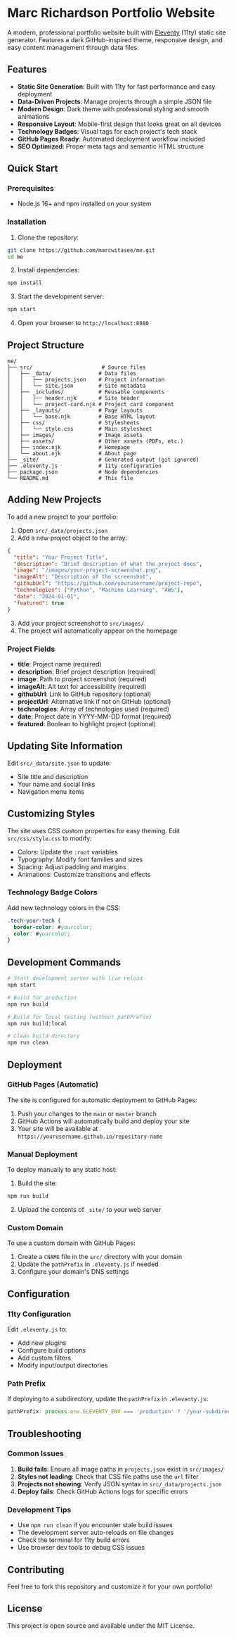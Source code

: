 # Marc Richardson Portfolio Website

A modern, professional portfolio website built with [Eleventy](https://www.11ty.dev/) (11ty) static site generator. Features a dark GitHub-inspired theme, responsive design, and easy content management through data files.

## Features

- **Static Site Generation**: Built with 11ty for fast performance and easy deployment
- **Data-Driven Projects**: Manage projects through a simple JSON file
- **Modern Design**: Dark theme with professional styling and smooth animations
- **Responsive Layout**: Mobile-first design that looks great on all devices
- **Technology Badges**: Visual tags for each project's tech stack
- **GitHub Pages Ready**: Automated deployment workflow included
- **SEO Optimized**: Proper meta tags and semantic HTML structure

## Quick Start

### Prerequisites

- Node.js 16+ and npm installed on your system

### Installation

1. Clone the repository:
```bash
git clone https://github.com/marcwitasee/me.git
cd me
```

2. Install dependencies:
```bash
npm install
```

3. Start the development server:
```bash
npm start
```

4. Open your browser to `http://localhost:8080`

## Project Structure

```
me/
├── src/                      # Source files
│   ├── _data/               # Data files
│   │   ├── projects.json    # Project information
│   │   └── site.json        # Site metadata
│   ├── _includes/           # Reusable components
│   │   ├── header.njk       # Site header
│   │   └── project-card.njk # Project card component
│   ├── _layouts/            # Page layouts
│   │   └── base.njk         # Base HTML layout
│   ├── css/                 # Stylesheets
│   │   └── style.css        # Main stylesheet
│   ├── images/              # Image assets
│   ├── assets/              # Other assets (PDFs, etc.)
│   ├── index.njk            # Homepage
│   └── about.njk            # About page
├── _site/                   # Generated output (git ignored)
├── .eleventy.js             # 11ty configuration
├── package.json             # Node dependencies
└── README.md                # This file
```

## Adding New Projects

To add a new project to your portfolio:

1. Open `src/_data/projects.json`
2. Add a new project object to the array:

```json
{
  "title": "Your Project Title",
  "description": "Brief description of what the project does",
  "image": "/images/your-project-screenshot.png",
  "imageAlt": "Description of the screenshot",
  "githubUrl": "https://github.com/yourusername/project-repo",
  "technologies": ["Python", "Machine Learning", "AWS"],
  "date": "2024-01-01",
  "featured": true
}
```

3. Add your project screenshot to `src/images/`
4. The project will automatically appear on the homepage

### Project Fields

- **title**: Project name (required)
- **description**: Brief project description (required)
- **image**: Path to project screenshot (required)
- **imageAlt**: Alt text for accessibility (required)
- **githubUrl**: Link to GitHub repository (optional)
- **projectUrl**: Alternative link if not on GitHub (optional)
- **technologies**: Array of technologies used (required)
- **date**: Project date in YYYY-MM-DD format (required)
- **featured**: Boolean to highlight project (optional)

## Updating Site Information

Edit `src/_data/site.json` to update:
- Site title and description
- Your name and social links
- Navigation menu items

## Customizing Styles

The site uses CSS custom properties for easy theming. Edit `src/css/style.css` to modify:

- Colors: Update the `:root` variables
- Typography: Modify font families and sizes
- Spacing: Adjust padding and margins
- Animations: Customize transitions and effects

### Technology Badge Colors

Add new technology colors in the CSS:

```css
.tech-your-tech { 
  border-color: #yourcolor; 
  color: #yourcolor; 
}
```

## Development Commands

```bash
# Start development server with live reload
npm start

# Build for production
npm run build

# Build for local testing (without pathPrefix)
npm run build:local

# Clean build directory
npm run clean
```

## Deployment

### GitHub Pages (Automatic)

The site is configured for automatic deployment to GitHub Pages:

1. Push your changes to the `main` or `master` branch
2. GitHub Actions will automatically build and deploy your site
3. Your site will be available at `https://yourusername.github.io/repository-name`

### Manual Deployment

To deploy manually to any static host:

1. Build the site:
```bash
npm run build
```

2. Upload the contents of `_site/` to your web server

### Custom Domain

To use a custom domain with GitHub Pages:

1. Create a `CNAME` file in the `src/` directory with your domain
2. Update the `pathPrefix` in `.eleventy.js` if needed
3. Configure your domain's DNS settings

## Configuration

### 11ty Configuration

Edit `.eleventy.js` to:
- Add new plugins
- Configure build options
- Add custom filters
- Modify input/output directories

### Path Prefix

If deploying to a subdirectory, update the `pathPrefix` in `.eleventy.js`:

```javascript
pathPrefix: process.env.ELEVENTY_ENV === 'production' ? '/your-subdirectory' : '/'
```

## Troubleshooting

### Common Issues

1. **Build fails**: Ensure all image paths in `projects.json` exist in `src/images/`
2. **Styles not loading**: Check that CSS file paths use the `url` filter
3. **Projects not showing**: Verify JSON syntax in `src/_data/projects.json`
4. **Deploy fails**: Check GitHub Actions logs for specific errors

### Development Tips

- Use `npm run clean` if you encounter stale build issues
- The development server auto-reloads on file changes
- Check the terminal for 11ty build errors
- Use browser dev tools to debug CSS issues

## Contributing

Feel free to fork this repository and customize it for your own portfolio!

## License

This project is open source and available under the MIT License.
